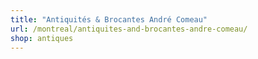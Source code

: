 ```yaml
---
title: "Antiquités & Brocantes André Comeau"
url: /montreal/antiquites-and-brocantes-andre-comeau/
shop: antiques
---
```

